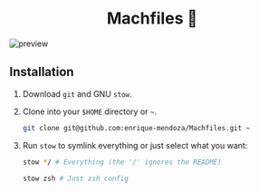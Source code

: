 <h1 id="top" align="center">Machfiles 🐶</h1>

![preview](./.screenshots/machfiles.png)

## Installation

1. Download `git` and GNU `stow`.

2. Clone into your `$HOME` directory or `~`.

   ```bash
   git clone git@github.com:enrique-mendoza/Machfiles.git ~
   ```

3. Run `stow` to symlink everything or just select what you want:

   ```bash
   stow */ # Everything (the '/' ignores the README)
   ```

   ```bash
   stow zsh # Just zsh config
   ```
